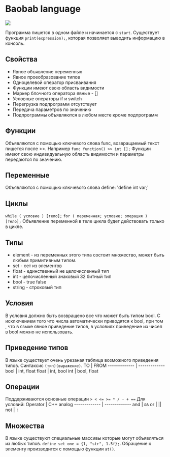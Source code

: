 # Baobab language
![](https://user-images.githubusercontent.com/35093856/119275275-ba8f6d00-bc1c-11eb-8755-a5e72ceca281.png)

Программа пишется в одном файле и начинается с `start`. Существует функция `print(expression);`, которая позволяет выводить информацию в консоль.
## Свойства
- Явное объявление переменных
- Явное проеобразование типов
- Одноцелевой оператор присваивания
- Функции имеют свою область видимости
- Маркер блочного оператора явные - []
- Условные операторы if и switch
- Перегрузка подпрограмм отсутствует
- Передача параметров по значению
- Подпрограммы объявляются в любом месте кроме подпрограмм
## Функции
Объявляются с помощью ключевого слова func, возвращаемый текст пишется после >>. Например `func function() >> int [];`
Функции имеют свою индивидуальную область видимости и параметры передаются по значению.
## Переменные
Объявляются с помощью ключевого слова define: 'define int var;' 
## Циклы
`while ( условие ) [тело];`
`for ( переменная; условие; операция ) [тело];`
Объявление переменной в теле цикла будет действовать только в цикле. 
## Типы
- element - из переменных этого типа состоит множество, может быть любым примитивным типом.
- set - сет из элементов
- float - единственный не целочисленный тип
- int - целочисленный знаковый 32 битный тип
- bool - true false
- string - строковый тип
## Условия
В условия должно быть возвращено все что может быть типом bool. С исключением того что числа автоматически приводятся к bool, при том , 
что в языке явное приведение типов, в условиях приведение из чисел в bool можно не использовать.
## Приведение типов
В языке существует очень урезаная таблица возможного приведения типов. Синтаксис `(тип)(выражение)`.
TO  | FROM
------------- | -------------
bool  | int, float
float  | int, bool
int  | bool, float
## Операции
Поддерживаются основные операции ` > < <= >= * / - + == ` 
Для условий:
Operator  | C++ analog
------------- | -------------
and  | `&&`
or  | \|\|
not  | `!`
## Множества 
В языке существуют специальные массивы которые могут объявляться из любых типов. `define set one = {1, "str", 1.5f};`.
Обращение к элементy производится с помощью функции `at()`.
